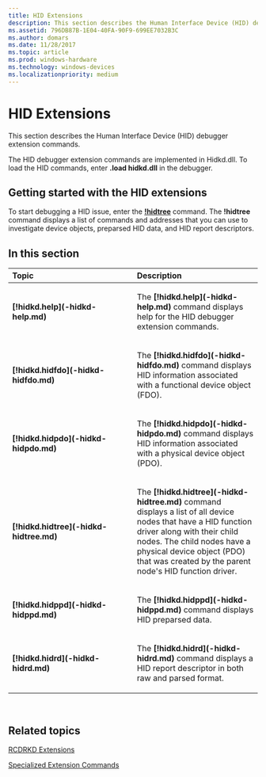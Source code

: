```yaml
---
title: HID Extensions
description: This section describes the Human Interface Device (HID) debugger extension commands.
ms.assetid: 796DB87B-1E04-40FA-90F9-699EE7032B3C
ms.author: domars
ms.date: 11/28/2017
ms.topic: article
ms.prod: windows-hardware
ms.technology: windows-devices
ms.localizationpriority: medium
---
```


# HID Extensions


This section describes the Human Interface Device (HID) debugger extension commands.

The HID debugger extension commands are implemented in Hidkd.dll. To load the HID commands, enter **.load hidkd.dll** in the debugger.

## <span id="Getting_started_with_the_HID_extensions_"></span><span id="getting_started_with_the_hid_extensions_"></span><span id="GETTING_STARTED_WITH_THE_HID_EXTENSIONS_"></span>Getting started with the HID extensions


To start debugging a HID issue, enter the [**!hidtree**](-hidkd-hidtree.md) command. The **!hidtree** command displays a list of commands and addresses that you can use to investigate device objects, preparsed HID data, and HID report descriptors.

## <span id="in_this_section"></span>In this section


<table>
<colgroup>
<col width="50%" />
<col width="50%" />
</colgroup>
<thead>
<tr class="header">
<th align="left">Topic</th>
<th align="left">Description</th>
</tr>
</thead>
<tbody>
<tr class="odd">
<td align="left"><p><strong>[!hidkd.help](-hidkd-help.md)</strong></p></td>
<td align="left"><p>The <strong>[!hidkd.help](-hidkd-help.md)</strong> command displays help for the HID debugger extension commands.</p></td>
</tr>
<tr class="even">
<td align="left"><p><strong>[!hidkd.hidfdo](-hidkd-hidfdo.md)</strong></p></td>
<td align="left"><p>The <strong>[!hidkd.hidfdo](-hidkd-hidfdo.md)</strong> command displays HID information associated with a functional device object (FDO).</p></td>
</tr>
<tr class="odd">
<td align="left"><p><strong>[!hidkd.hidpdo](-hidkd-hidpdo.md)</strong></p></td>
<td align="left"><p>The <strong>[!hidkd.hidpdo](-hidkd-hidpdo.md)</strong> command displays HID information associated with a physical device object (PDO).</p></td>
</tr>
<tr class="even">
<td align="left"><p><strong>[!hidkd.hidtree](-hidkd-hidtree.md)</strong></p></td>
<td align="left"><p>The <strong>[!hidkd.hidtree](-hidkd-hidtree.md)</strong> command displays a list of all device nodes that have a HID function driver along with their child nodes. The child nodes have a physical device object (PDO) that was created by the parent node's HID function driver.</p></td>
</tr>
<tr class="odd">
<td align="left"><p><strong>[!hidkd.hidppd](-hidkd-hidppd.md)</strong></p></td>
<td align="left"><p>The <strong>[!hidkd.hidppd](-hidkd-hidppd.md)</strong> command displays HID preparsed data.</p></td>
</tr>
<tr class="even">
<td align="left"><p><strong>[!hidkd.hidrd](-hidkd-hidrd.md)</strong></p></td>
<td align="left"><p>The <strong>[!hidkd.hidrd](-hidkd-hidrd.md)</strong> command displays a HID report descriptor in both raw and parsed format.</p></td>
</tr>
</tbody>
</table>

 

## <span id="related_topics"></span>Related topics


[RCDRKD Extensions](rcdrkd-extensions.md)

[Specialized Extension Commands](specialized-extensions.md)

 

 






